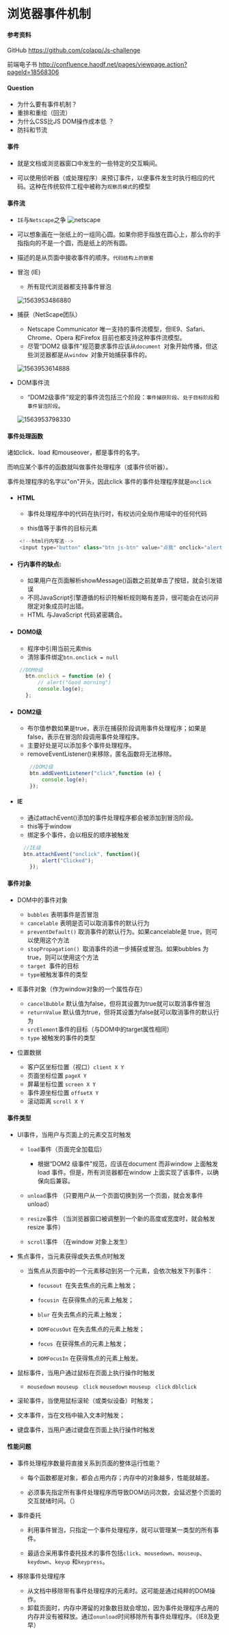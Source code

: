 # 浏览器事件机制

#### 参考资料

GitHub    <https://github.com/colapp/Js-challenge>

前端电子书    <http://confluence.haodf.net/pages/viewpage.action?pageId=18568306>



#### Question

- 为什么要有事件机制？
- 重排和重绘（回流）
- 为什么CSS比JS DOM操作成本低 ？
- 防抖和节流

#### 事件

- 就是文档或浏览器窗口中发生的一些特定的交互瞬间。

- 可以使用侦听器（或处理程序）来预订事件，以便事件发生时执行相应的代码。这种在传统软件工程中被称为`观察员模式`的模型



####  事件流

- `IE`与`Netscape`之争
 ![netscape](../images/netscape.gif)


- 可以想象画在一张纸上的一组同心圆。如果你把手指放在圆心上，那么你的手指指向的不是一个圆，而是纸上的所有圆。

- 描述的是从页面中接收事件的顺序。`代码结构上的嵌套`

- 冒泡 (IE) 

  - 所有现代浏览器都支持事件冒泡

  ![1563953486880](../images/1563953486880.png)

- 捕获（NetScape团队）

  - Netscape Communicator 唯一支持的事件流模型，但IE9、Safari、Chrome、Opera
    和Firefox 目前也都支持这种事件流模型。
  - 尽管“DOM2 级事件”规范要求事件应该从`document `对象开始传播，但这些浏览器都是从`window `对象开始捕获事件的。

  ![1563953614888](../images/1563953614888.png)

- DOM事件流

  - “DOM2级事件”规定的事件流包括三个阶段：`事件捕获阶段`、`处于目标阶段`和`事件冒泡阶段`。

  ![1563953798330](../images/1563953798330.png)

#### 事件处理函数

诸如click、load 和mouseover，都是事件的名字。

而响应某个事件的函数就叫做事件处理程序（或事件侦听器）。

事件处理程序的名字以"on"开头，因此click 事件的事件处理程序就是`onclick`

- #### HTML

  - 事件处理程序中的代码在执行时，有权访问全局作用域中的任何代码

  - this值等于事件的目标元素

```javascript
	<!--html行内写法-->
	<input type="button" class="btn js-btn" value="点我" onclick="alert('好饿饿饿啊啊啊啊')"/>
```

  

- #### 行内事件的缺点:

  - 如果用户在页面解析showMessage()函数之前就单击了按钮，就会引发错误
  - 不同JavaScript引擎遵循的标识符解析规则略有差异，很可能会在访问非限定对象成员时出错。
  - HTML 与JavaScript 代码紧密耦合。

- #### DOM0级

  - 程序中引用当前元素this
  - 清除事件绑定`btn.onclick = null`
```javascript
    //DOM0级
      btn.onclick = function (e) {
          // alert("Good morning")
          console.log(e);
      };
```
- #### DOM2级

  - 布尔值参数如果是true，表示在捕获阶段调用事件处理程序；如果是false，表示在冒泡阶段调用事件处理程序。
  - 主要好处是可以添加多个事件处理程序。
  - removeEventListener()来移除，匿名函数将无法移除。

  ```javascript
      //DOM2级
      btn.addEventListener("click",function (e) {
          console.log(e);
      });
  ```

  

- #### IE

  - 通过attachEvent()添加的事件处理程序都会被添加到冒泡阶段。
  - this等于window
  - 绑定多个事件，会以相反的顺序被触发

  ```javascript
  	//IE级
  	btn.attachEvent("onclick", function(){
          alert("Clicked");
      });
  ```

  

  

#### 事件对象

- DOM中的事件对象

  - `bubbles` 表明事件是否冒泡
  - `cancelable` 表明是否可以取消事件的默认行为
  - `preventDefault()` 取消事件的默认行为。如果cancelable是
    true，则可以使用这个方法
  - `stopPropagation() `取消事件的进一步捕获或冒泡。如果bubbles
    为true，则可以使用这个方法
  - `target `事件的目标
  - `type`被触发事件的类型
- IE事件对象（作为window对象的一个属性存在）

  - `cancelBubble` 默认值为false，但将其设置为true就可以取消事件冒泡
  - `returnValue` 默认值为true，但将其设置为false就可以取消事件的默认行为
  - `srcElement`事件的目标（与DOM中的target属性相同）
  - `type` 被触发的事件的类型
- 位置数据
  - 客户区坐标位置（视口）`client X Y`
  - 页面坐标位置 `pageX Y`
  - 屏幕坐标位置 `screen X Y`
  - 事件源坐标位置 `offsetX Y`
  - 滚动距离 `scroll X Y`



#### 事件类型

- UI事件，当用户与页面上的元素交互时触发 

  - `load`事件（页面完全加载后）

    - 根据“DOM2 级事件”规范，应该在document 而非window 上面触发load 事件。但是，所有浏览器都在window 上面实现了该事件，以确保向后兼容。

  - `unload`事件 （只要用户从一个页面切换到另一个页面，就会发事件unload）

  - `resize`事件 （当浏览器窗口被调整到一个新的高度或宽度时，就会触发resize 事件）

  - `scroll`事件 （在window 对象上发生）

    

- 焦点事件，当元素获得或失去焦点时触发
  - 当焦点从页面中的一个元素移动到另一个元素，会依次触发下列事件：
    - `focusout `在失去焦点的元素上触发；

    - `focusin `在获得焦点的元素上触发；

    - `blur` 在失去焦点的元素上触发；

    - `DOMFocusOut` 在失去焦点的元素上触发；

    - `focus `在获得焦点的元素上触发；

    - `DOMFocusIn` 在获得焦点的元素上触发。

      

- 鼠标事件，当用户通过鼠标在页面上执行操作时触发

  - `mousedown` `mouseup` ` click` `mousedown` `mouseup` ` click` `dblclick`

- 滚轮事件，当使用鼠标滚轮（或类似设备）时触发；

- 文本事件，当在文档中输入文本时触发；

- 键盘事件，当用户通过键盘在页面上执行操作时触发

  

#### 性能问题

- 事件处理程序数量将直接关系到页面的整体运行性能？
  - 每个函数都是对象，都会占用内存；内存中的对象越多，性能就越差。

  - 必须事先指定所有事件处理程序而导致DOM访问次数，会延迟整个页面的交互就绪时间。（）

    
- 事件委托
  - 利用事件冒泡，只指定一个事件处理程序，就可以管理某一类型的所有事件。

  - 最适合采用事件委托技术的事件包括`click`、`mousedown`、`mouseup`、`keydown`、`keyup` 和`keypress`。

    
- 移除事件处理程序
  - 从文档中移除带有事件处理程序的元素时。这可能是通过纯粹的DOM操作。
  - 卸载页面时，内存中滞留的对象数目就会增加，因为事件处理程序占用的内存并没有被释放。通过`onunload`时间移除所有事件处理程序。（IE8及更早）

